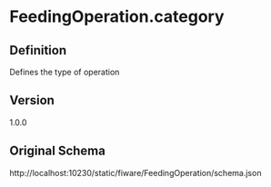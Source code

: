 # FeedingOperation.category

## Definition
Defines the type of operation

## Version
1.0.0

## Original Schema
http://localhost:10230/static/fiware/FeedingOperation/schema.json
